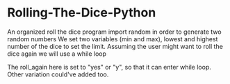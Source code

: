 # Rolling-The-Dice-Python
An organized roll the dice program
import random in order to generate two random numbers
We set two variables (min and max), lowest and highest number of the dice to set the limit.
Assuming the user might want to roll the dice again we will use a while loop

The roll_again here is set to "yes" or "y", so that it can enter while loop. Other variation could've added too.
